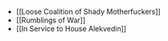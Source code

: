 
- [[Loose Coalition of Shady Motherfuckers]]
- [[Rumblings of War]]
- [[In Service to House Alekvedin]]

